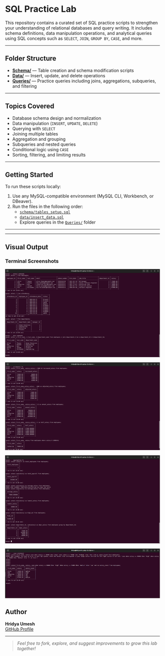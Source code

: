 
#  SQL Practice Lab

This repository contains a curated set of SQL practice scripts to strengthen your understanding of relational databases and query writing. It includes schema definitions, data manipulation operations, and analytical queries using SQL concepts such as `SELECT`, `JOIN`, `GROUP BY`, `CASE`, and more.

---

##  Folder Structure

- [**Schema/**](./Schema) — Table creation and schema modification scripts  
- [**Data/**](./Data) — Insert, update, and delete operations  
- [**Queries/**](./Queries) — Practice queries including joins, aggregations, subqueries, and filtering

---

##  Topics Covered

- Database schema design and normalization  
- Data manipulation (`INSERT`, `UPDATE`, `DELETE`)  
- Querying with `SELECT`  
- Joining multiple tables  
- Aggregation and grouping  
- Subqueries and nested queries  
- Conditional logic using `CASE`  
- Sorting, filtering, and limiting results  

---

##  Getting Started

To run these scripts locally:

1. Use any MySQL-compatible environment (MySQL CLI, Workbench, or DBeaver).
2. Run the files in the following order:
   - [`schema/tables_setup.sql`](./Schema/tables_setup.sql)
   - [`data/insert_data.sql`](./Data/insert_data.sql)
   - Explore queries in the [`Queries/`](./Queries) folder

---
---

##  Visual Output

### Terminal Screenshots


![Terminal 1](./Docs/terminal.png)

![Terminal 2](./Docs/terminal2.png)

![Terminal 3](./Docs/terminal3.png)

![Terminal 4](./Docs/terminal4.png)

##  Author

**Hridya Umesh**  
[GitHub Profile](https://github.com/Hridya2001)

---

>  *Feel free to fork, explore, and suggest improvements to grow this lab together!*

